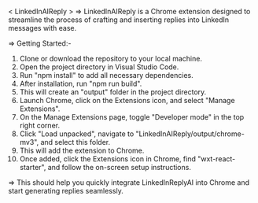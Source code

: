 < LinkedInAIReply >
=> LinkedInAIReply is a Chrome extension designed to streamline the process of crafting and inserting replies into LinkedIn messages with ease.

=> Getting Started:-
1) Clone or download the repository to your local machine.
2) Open the project directory in Visual Studio Code.
3) Run "npm install" to add all necessary dependencies.
4) After installation, run "npm run build".
5) This will create an "output" folder in the project directory.
6) Launch Chrome, click on the Extensions icon, and select "Manage Extensions".
7) On the Manage Extensions page, toggle "Developer mode" in the top right corner.
8) Click "Load unpacked", navigate to "LinkedInAIReply/output/chrome-mv3", and select this folder.
9) This will add the extension to Chrome.
10) Once added, click the Extensions icon in Chrome, find "wxt-react-starter", and follow the on-screen setup instructions.
    
=> This should help you quickly integrate LinkedInReplyAI into Chrome and start generating replies seamlessly.
